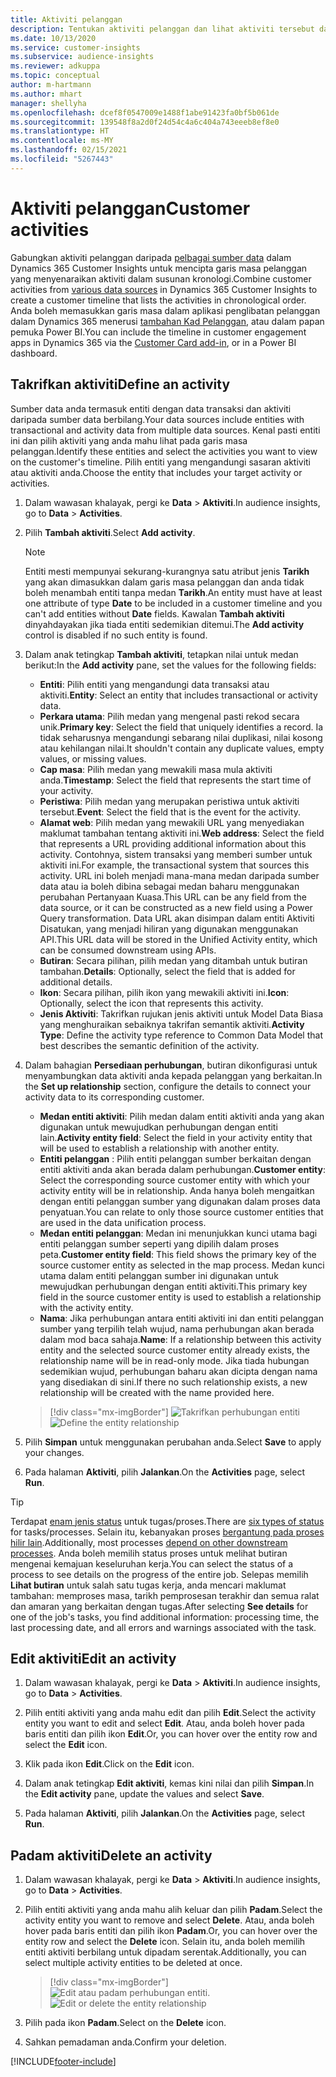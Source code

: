 ```yaml
---
title: Aktiviti pelanggan
description: Tentukan aktiviti pelanggan dan lihat aktiviti tersebut dalam garis masa pelanggan.
ms.date: 10/13/2020
ms.service: customer-insights
ms.subservice: audience-insights
ms.reviewer: adkuppa
ms.topic: conceptual
author: m-hartmann
ms.author: mhart
manager: shellyha
ms.openlocfilehash: dcef8f0547009e1488f1abe91423fa0bf5b061de
ms.sourcegitcommit: 139548f8a2d0f24d54c4a6c404a743eeeb8ef8e0
ms.translationtype: HT
ms.contentlocale: ms-MY
ms.lasthandoff: 02/15/2021
ms.locfileid: "5267443"
---
```

# <a name="customer-activities"></a><span data-ttu-id="80f89-103">Aktiviti pelanggan</span><span class="sxs-lookup"><span data-stu-id="80f89-103">Customer activities</span></span>

<span data-ttu-id="80f89-104">Gabungkan aktiviti pelanggan daripada [pelbagai sumber data](data-sources.md) dalam Dynamics 365 Customer Insights untuk mencipta garis masa pelanggan yang menyenaraikan aktiviti dalam susunan kronologi.</span><span class="sxs-lookup"><span data-stu-id="80f89-104">Combine customer activities from [various data sources](data-sources.md) in Dynamics 365 Customer Insights to create a customer timeline that lists the activities in chronological order.</span></span> <span data-ttu-id="80f89-105">Anda boleh memasukkan garis masa dalam aplikasi penglibatan pelanggan dalam Dynamics 365 menerusi [tambahan Kad Pelanggan](customer-card-add-in.md), atau dalam papan pemuka Power BI.</span><span class="sxs-lookup"><span data-stu-id="80f89-105">You can include the timeline in customer engagement apps in Dynamics 365 via the [Customer Card add-in](customer-card-add-in.md), or in a Power BI dashboard.</span></span>

## <a name="define-an-activity"></a><span data-ttu-id="80f89-106">Takrifkan aktiviti</span><span class="sxs-lookup"><span data-stu-id="80f89-106">Define an activity</span></span>

<span data-ttu-id="80f89-107">Sumber data anda termasuk entiti dengan data transaksi dan aktiviti daripada sumber data berbilang.</span><span class="sxs-lookup"><span data-stu-id="80f89-107">Your data sources include entities with transactional and activity data from multiple data sources.</span></span> <span data-ttu-id="80f89-108">Kenal pasti entiti ini dan pilih aktiviti yang anda mahu lihat pada garis masa pelanggan.</span><span class="sxs-lookup"><span data-stu-id="80f89-108">Identify these entities and select the activities you want to view on the customer's timeline.</span></span> <span data-ttu-id="80f89-109">Pilih entiti yang mengandungi sasaran aktiviti atau aktiviti anda.</span><span class="sxs-lookup"><span data-stu-id="80f89-109">Choose the entity that includes your target activity or activities.</span></span>

1. <span data-ttu-id="80f89-110">Dalam wawasan khalayak, pergi ke **Data** > **Aktiviti**.</span><span class="sxs-lookup"><span data-stu-id="80f89-110">In audience insights, go to **Data** > **Activities**.</span></span>

1. <span data-ttu-id="80f89-111">Pilih **Tambah aktiviti**.</span><span class="sxs-lookup"><span data-stu-id="80f89-111">Select **Add activity**.</span></span>

   > [!NOTE]
   > <span data-ttu-id="80f89-112">Entiti mesti mempunyai sekurang-kurangnya satu atribut jenis **Tarikh** yang akan dimasukkan dalam garis masa pelanggan dan anda tidak boleh menambah entiti tanpa medan **Tarikh**.</span><span class="sxs-lookup"><span data-stu-id="80f89-112">An entity must have at least one attribute of type **Date** to be included in a customer timeline and you can't add entities without **Date** fields.</span></span> <span data-ttu-id="80f89-113">Kawalan **Tambah aktiviti** dinyahdayakan jika tiada entiti sedemikian ditemui.</span><span class="sxs-lookup"><span data-stu-id="80f89-113">The **Add activity** control is disabled if no such entity is found.</span></span>

1. <span data-ttu-id="80f89-114">Dalam anak tetingkap **Tambah aktiviti**, tetapkan nilai untuk medan berikut:</span><span class="sxs-lookup"><span data-stu-id="80f89-114">In the **Add activity** pane, set the values for the following fields:</span></span>

   - <span data-ttu-id="80f89-115">**Entiti**: Pilih entiti yang mengandungi data transaksi atau aktiviti.</span><span class="sxs-lookup"><span data-stu-id="80f89-115">**Entity**: Select an entity that includes transactional or activity data.</span></span>
   - <span data-ttu-id="80f89-116">**Perkara utama**: Pilih medan yang mengenal pasti rekod secara unik.</span><span class="sxs-lookup"><span data-stu-id="80f89-116">**Primary key**: Select the field that uniquely identifies a record.</span></span> <span data-ttu-id="80f89-117">Ia tidak seharusnya mengandungi sebarang nilai duplikasi, nilai kosong atau kehilangan nilai.</span><span class="sxs-lookup"><span data-stu-id="80f89-117">It shouldn't contain any duplicate values, empty values, or missing values.</span></span>
   - <span data-ttu-id="80f89-118">**Cap masa**: Pilih medan yang mewakili masa mula aktiviti anda.</span><span class="sxs-lookup"><span data-stu-id="80f89-118">**Timestamp**: Select the field that represents the start time of your activity.</span></span>
   - <span data-ttu-id="80f89-119">**Peristiwa**: Pilih medan yang merupakan peristiwa untuk aktiviti tersebut.</span><span class="sxs-lookup"><span data-stu-id="80f89-119">**Event**: Select the field that is the event for the activity.</span></span>
   - <span data-ttu-id="80f89-120">**Alamat web**: Pilih medan yang mewakili URL yang menyediakan maklumat tambahan tentang aktiviti ini.</span><span class="sxs-lookup"><span data-stu-id="80f89-120">**Web address**: Select the field that represents a URL providing additional information about this activity.</span></span> <span data-ttu-id="80f89-121">Contohnya, sistem transaksi yang memberi sumber untuk aktiviti ini.</span><span class="sxs-lookup"><span data-stu-id="80f89-121">For example, the transactional system that sources this activity.</span></span> <span data-ttu-id="80f89-122">URL ini boleh menjadi mana-mana medan daripada sumber data atau ia boleh dibina sebagai medan baharu menggunakan perubahan Pertanyaan Kuasa.</span><span class="sxs-lookup"><span data-stu-id="80f89-122">This URL can be any field from the data source, or it can be constructed as a new field using a Power Query transformation.</span></span> <span data-ttu-id="80f89-123">Data URL akan disimpan dalam entiti Aktiviti Disatukan, yang menjadi hiliran yang digunakan menggunakan API.</span><span class="sxs-lookup"><span data-stu-id="80f89-123">This URL data will be stored in the Unified Activity entity, which can be consumed downstream using APIs.</span></span>
   - <span data-ttu-id="80f89-124">**Butiran**: Secara pilihan, pilih medan yang ditambah untuk butiran tambahan.</span><span class="sxs-lookup"><span data-stu-id="80f89-124">**Details**: Optionally, select the field that is added for additional details.</span></span>
   - <span data-ttu-id="80f89-125">**Ikon**: Secara pilihan, pilih ikon yang mewakili aktiviti ini.</span><span class="sxs-lookup"><span data-stu-id="80f89-125">**Icon**: Optionally, select the icon that represents this activity.</span></span>
   - <span data-ttu-id="80f89-126">**Jenis Aktiviti**: Takrifkan rujukan jenis aktiviti untuk Model Data Biasa yang menghuraikan sebaiknya takrifan semantik aktiviti.</span><span class="sxs-lookup"><span data-stu-id="80f89-126">**Activity Type**: Define the activity type reference to Common Data Model that best describes the semantic definition of the activity.</span></span>

1. <span data-ttu-id="80f89-127">Dalam bahagian **Persediaan perhubungan**, butiran dikonfigurasi untuk menyambungkan data aktiviti anda kepada pelanggan yang berkaitan.</span><span class="sxs-lookup"><span data-stu-id="80f89-127">In the **Set up relationship** section, configure the details to connect your activity data to its corresponding customer.</span></span>

    - <span data-ttu-id="80f89-128">**Medan entiti aktiviti**: Pilih medan dalam entiti aktiviti anda yang akan digunakan untuk mewujudkan perhubungan dengan entiti lain.</span><span class="sxs-lookup"><span data-stu-id="80f89-128">**Activity entity field**: Select the field in your activity entity that will be used to establish a relationship with another entity.</span></span>
    - <span data-ttu-id="80f89-129">**Entiti pelanggan** : Pilih entiti pelanggan sumber berkaitan dengan entiti aktiviti anda akan berada dalam perhubungan.</span><span class="sxs-lookup"><span data-stu-id="80f89-129">**Customer entity**: Select the corresponding source customer entity with which your activity entity will be in relationship.</span></span> <span data-ttu-id="80f89-130">Anda hanya boleh mengaitkan dengan entiti pelanggan sumber yang digunakan dalam proses data penyatuan.</span><span class="sxs-lookup"><span data-stu-id="80f89-130">You can relate to only those source customer entities that are used in the data unification process.</span></span>
    - <span data-ttu-id="80f89-131">**Medan entiti pelanggan**: Medan ini menunjukkan kunci utama bagi entiti pelanggan sumber seperti yang dipilih dalam proses peta.</span><span class="sxs-lookup"><span data-stu-id="80f89-131">**Customer entity field**: This field shows the primary key of the source customer entity as selected in the map process.</span></span> <span data-ttu-id="80f89-132">Medan kunci utama dalam entiti pelanggan sumber ini digunakan untuk mewujudkan perhubungan dengan entiti aktiviti.</span><span class="sxs-lookup"><span data-stu-id="80f89-132">This primary key field in the source customer entity is used to establish a relationship with the activity entity.</span></span>
    - <span data-ttu-id="80f89-133">**Nama**: Jika perhubungan antara entiti aktiviti ini dan entiti pelanggan sumber yang terpilih telah wujud, nama perhubungan akan berada dalam mod baca sahaja.</span><span class="sxs-lookup"><span data-stu-id="80f89-133">**Name**: If a relationship between this activity entity and the selected source customer entity already exists, the relationship name will be in read-only mode.</span></span> <span data-ttu-id="80f89-134">Jika tiada hubungan sedemikian wujud, perhubungan baharu akan dicipta dengan nama yang disediakan di sini.</span><span class="sxs-lookup"><span data-stu-id="80f89-134">If there no such relationship exists, a new relationship will be created with the name provided here.</span></span>
   
   > [!div class="mx-imgBorder"]
   > <span data-ttu-id="80f89-135">![Takrifkan perhubungan entiti](media/activities-entities-define.png "Takrifkan perhubungan entiti")</span><span class="sxs-lookup"><span data-stu-id="80f89-135">![Define the entity relationship](media/activities-entities-define.png "Define the entity relationship")</span></span>

1. <span data-ttu-id="80f89-136">Pilih **Simpan** untuk menggunakan perubahan anda.</span><span class="sxs-lookup"><span data-stu-id="80f89-136">Select **Save** to apply your changes.</span></span>

1. <span data-ttu-id="80f89-137">Pada halaman **Aktiviti**, pilih **Jalankan**.</span><span class="sxs-lookup"><span data-stu-id="80f89-137">On the **Activities** page, select **Run**.</span></span>

> [!TIP]
> <span data-ttu-id="80f89-138">Terdapat [enam jenis status](system.md#status-types) untuk tugas/proses.</span><span class="sxs-lookup"><span data-stu-id="80f89-138">There are [six types of status](system.md#status-types) for tasks/processes.</span></span> <span data-ttu-id="80f89-139">Selain itu, kebanyakan proses [bergantung pada proses hilir lain](system.md#refresh-policies).</span><span class="sxs-lookup"><span data-stu-id="80f89-139">Additionally, most processes [depend on other downstream processes](system.md#refresh-policies).</span></span> <span data-ttu-id="80f89-140">Anda boleh memilih status proses untuk melihat butiran mengenai kemajuan keseluruhan kerja.</span><span class="sxs-lookup"><span data-stu-id="80f89-140">You can select the status of a process to see details on the progress of the entire job.</span></span> <span data-ttu-id="80f89-141">Selepas memilih **Lihat butiran** untuk salah satu tugas kerja, anda mencari maklumat tambahan: memproses masa, tarikh pemprosesan terakhir dan semua ralat dan amaran yang berkaitan dengan tugas.</span><span class="sxs-lookup"><span data-stu-id="80f89-141">After selecting **See details** for one of the job's tasks, you find additional information: processing time, the last processing date, and all errors and warnings associated with the task.</span></span>

## <a name="edit-an-activity"></a><span data-ttu-id="80f89-142">Edit aktiviti</span><span class="sxs-lookup"><span data-stu-id="80f89-142">Edit an activity</span></span>

1. <span data-ttu-id="80f89-143">Dalam wawasan khalayak, pergi ke **Data** > **Aktiviti**.</span><span class="sxs-lookup"><span data-stu-id="80f89-143">In audience insights, go to **Data** > **Activities**.</span></span>

2. <span data-ttu-id="80f89-144">Pilih entiti aktiviti yang anda mahu edit dan pilih **Edit**.</span><span class="sxs-lookup"><span data-stu-id="80f89-144">Select the activity entity you want to edit and select **Edit**.</span></span> <span data-ttu-id="80f89-145">Atau, anda boleh hover pada baris entiti dan pilih ikon **Edit**.</span><span class="sxs-lookup"><span data-stu-id="80f89-145">Or, you can hover over the entity row and select the **Edit** icon.</span></span>

3. <span data-ttu-id="80f89-146">Klik pada ikon **Edit**.</span><span class="sxs-lookup"><span data-stu-id="80f89-146">Click on the **Edit** icon.</span></span>

4. <span data-ttu-id="80f89-147">Dalam anak tetingkap **Edit aktiviti**, kemas kini nilai dan pilih **Simpan**.</span><span class="sxs-lookup"><span data-stu-id="80f89-147">In the **Edit activity** pane, update the values and select **Save**.</span></span>

5. <span data-ttu-id="80f89-148">Pada halaman **Aktiviti**, pilih **Jalankan**.</span><span class="sxs-lookup"><span data-stu-id="80f89-148">On the **Activities** page, select **Run**.</span></span>

## <a name="delete-an-activity"></a><span data-ttu-id="80f89-149">Padam aktiviti</span><span class="sxs-lookup"><span data-stu-id="80f89-149">Delete an activity</span></span>

1. <span data-ttu-id="80f89-150">Dalam wawasan khalayak, pergi ke **Data** > **Aktiviti**.</span><span class="sxs-lookup"><span data-stu-id="80f89-150">In audience insights, go to **Data** > **Activities**.</span></span>

2. <span data-ttu-id="80f89-151">Pilih entiti aktiviti yang anda mahu alih keluar dan pilih **Padam**.</span><span class="sxs-lookup"><span data-stu-id="80f89-151">Select the activity entity you want to remove and select **Delete**.</span></span> <span data-ttu-id="80f89-152">Atau, anda boleh hover pada baris entiti dan pilih ikon **Padam**.</span><span class="sxs-lookup"><span data-stu-id="80f89-152">Or, you can hover over the entity row and select the **Delete** icon.</span></span> <span data-ttu-id="80f89-153">Selain itu, anda boleh memilih entiti aktiviti berbilang untuk dipadam serentak.</span><span class="sxs-lookup"><span data-stu-id="80f89-153">Additionally, you can select multiple activity entities to be deleted at once.</span></span>
   > [!div class="mx-imgBorder"]
   > <span data-ttu-id="80f89-154">![Edit atau padam perhubungan entiti](media/activities-entities-edit-delete.png "Edit atau padam perhubungan entiti.").</span><span class="sxs-lookup"><span data-stu-id="80f89-154">![Edit or delete the entity relationship](media/activities-entities-edit-delete.png "Edit or delete the entity relationship")</span></span>

3. <span data-ttu-id="80f89-155">Pilih pada ikon **Padam**.</span><span class="sxs-lookup"><span data-stu-id="80f89-155">Select on the **Delete** icon.</span></span>

4. <span data-ttu-id="80f89-156">Sahkan pemadaman anda.</span><span class="sxs-lookup"><span data-stu-id="80f89-156">Confirm your deletion.</span></span>


[!INCLUDE[footer-include](../includes/footer-banner.md)]